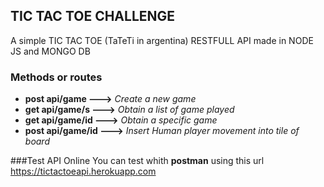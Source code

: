 ## TIC TAC TOE CHALLENGE

A simple TIC TAC TOE (TaTeTi in argentina) RESTFULL API made in NODE JS and MONGO DB

### Methods or routes

+ **post api/game    --->** *Create a new game*
+ **get  api/game/s  --->** *Obtain a list of game played*
+ **get  api/game/id --->** *Obtain a specific game*
+ **post api/game/id --->** *Insert Human player movement into tile of board*

###Test API Online
You can test whith **postman** using this url  https://tictactoeapi.herokuapp.com